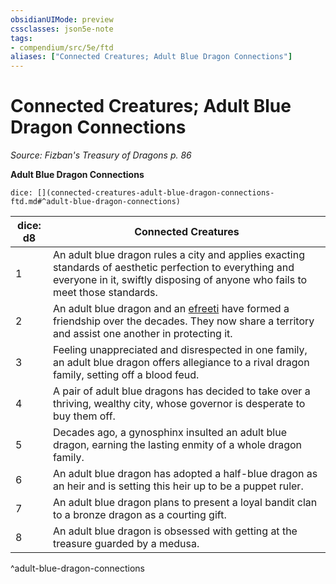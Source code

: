 ```yaml
---
obsidianUIMode: preview
cssclasses: json5e-note
tags:
- compendium/src/5e/ftd
aliases: ["Connected Creatures; Adult Blue Dragon Connections"]
---
```

# Connected Creatures; Adult Blue Dragon Connections
*Source: Fizban's Treasury of Dragons p. 86* 

**Adult Blue Dragon Connections**

`dice: [](connected-creatures-adult-blue-dragon-connections-ftd.md#^adult-blue-dragon-connections)`

| dice: d8 | Connected Creatures |
|----------|---------------------|
| 1 | An adult blue dragon rules a city and applies exacting standards of aesthetic perfection to everything and everyone in it, swiftly disposing of anyone who fails to meet those standards. |
| 2 | An adult blue dragon and an [efreeti](compendium/bestiary/elemental/efreeti.md) have formed a friendship over the decades. They now share a territory and assist one another in protecting it. |
| 3 | Feeling unappreciated and disrespected in one family, an adult blue dragon offers allegiance to a rival dragon family, setting off a blood feud. |
| 4 | A pair of adult blue dragons has decided to take over a thriving, wealthy city, whose governor is desperate to buy them off. |
| 5 | Decades ago, a gynosphinx insulted an adult blue dragon, earning the lasting enmity of a whole dragon family. |
| 6 | An adult blue dragon has adopted a half-blue dragon as an heir and is setting this heir up to be a puppet ruler. |
| 7 | An adult blue dragon plans to present a loyal bandit clan to a bronze dragon as a courting gift. |
| 8 | An adult blue dragon is obsessed with getting at the treasure guarded by a medusa. |
^adult-blue-dragon-connections
